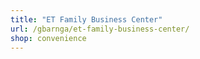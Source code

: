```yaml
---
title: "ET Family Business Center"
url: /gbarnga/et-family-business-center/
shop: convenience
---
```

